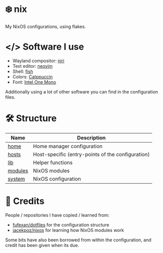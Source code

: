 # ❄️ nix

My NixOS configurations, using flakes.

# </> Software I use

- Wayland compositor: [niri](https://github.com/YaLTeR/niri)
- Text editor: [neovim](https://github.com/neovim/neovim)
- Shell: [fish](https://github.com/fish-shell/fish-shell)
- Colors: [Catppuccin](https://github.com/catppuccin/catppuccin)
- Font: [Intel One Mono](https://github.com/intel/intel-one-mono)

Additionally using a lot of other software you can find in the configuration files.

# 🛠️ Structure

| Name                | Description                                       |
| ------------------- | ------------------------------------------------- |
| [home](home/)       | Home manager configuration                        |
| [hosts](hosts/)     | Host-specific (entry-points of the configuration) |
| [lib](lib/)         | Helper functions                                  |
| [modules](modules/) | NixOS modules                                     |
| [system](system/)   | NixOS configuration                               |

# 👥 Credits

People / repositories I have copied / learned from:

- [fufexan/dotfiles](https://github.com/fufexan/dotfiles) for the configuration structure
- [jacekpoz/nixos](https://git.jacekpoz.pl/poz/niksos) for learning how NixOS modules work

Some bits have also been borrowed from within the configuration, and credit has been given when its due.
